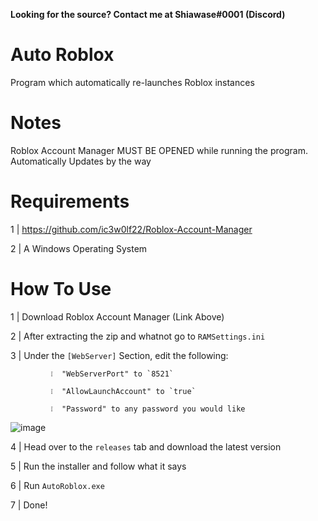 **Looking for the source? Contact me at Shiawase#0001 (Discord)**

# Auto Roblox
Program which automatically re-launches Roblox instances

# Notes
Roblox Account Manager MUST BE OPENED while running the program. 
Automatically Updates by the way
# Requirements
1 | https://github.com/ic3w0lf22/Roblox-Account-Manager

2 | A Windows Operating System

# How To Use

1 | Download Roblox Account Manager (Link Above)

2 | After extracting the zip and whatnot go to `RAMSettings.ini`

3 | Under the `[WebServer]` Section, edit the following: 

             ❕  "WebServerPort" to `8521` 

             ❕  "AllowLaunchAccount" to `true` 

             ❕  "Password" to any password you would like
  
![image](https://user-images.githubusercontent.com/73775954/180662877-265ad63a-ec5e-409f-9233-5b1e1cf5a3d6.png)

4 | Head over to the `releases` tab and download the latest version

5 | Run the installer and follow what it says

6 | Run `AutoRoblox.exe`

7 | Done!
